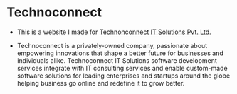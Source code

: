 # Technoconnect

- This is a website I made for [Technonconnect IT Solutions Pvt. Ltd.](https://techno-connect-website.netlify.app/)

- Technoconnect is a privately-owned company, passionate about empowering innovations that shape a better future for businesses and individuals alike. Technoconnect IT Solutions software development services integrate with IT consulting services and enable custom-made software solutions for leading enterprises and startups around the globe helping business go online and redefine it to grow better.
